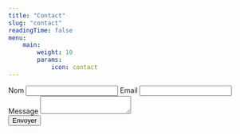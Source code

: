 ```yaml
---
title: "Contact"
slug: "contact"
readingTime: false
menu:
    main: 
        weight: 10
        params:
            icon: contact
---
```


<form 
    action="https://formspree.io/f/mwkdzzdg" 
    method="POST" 
    class="contact-form">
  <label for="contact-form-name">Nom</label>
  <input type="text" id="contact-form-name" name="name" required>
  <label for="contact-form-email">Email</label>
  <input type="email" id="contact-form-email" name="email" required>
  <label for="contact-form-message">Message</label>
  <textarea id="contact-form-message" name="message" required></textarea>
  <br/>
  <button type="submit">Envoyer</button>
</form>
